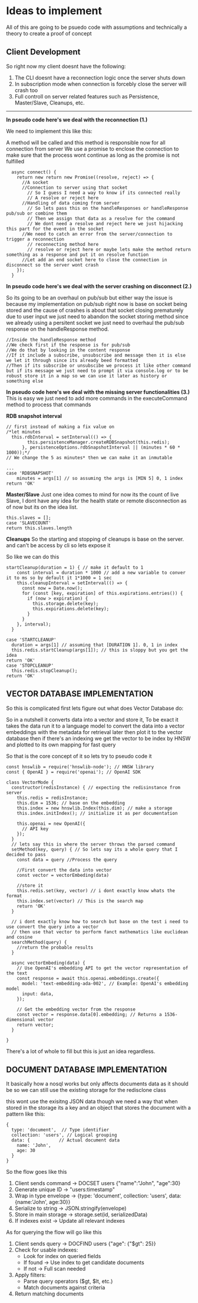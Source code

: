 # Ideas to implement
All of this are going to be psuedo code with assumptions and technically a theory to create a proof of concept

## **Client Development**
So right now my client doesnt have the following:
1. The CLI doesnt have a reconnection logic once the server shuts down
2. In subscription mode when connection is forcebly close the server will crash too
3. Full controll on server related features such as Persistence, Master/Slave, Cleanups, etc.

---

**In pseudo code here's we deal with the reconnection (1.)**

We need to implement this like this: 

A method will be called and this method is responsible now for all connection from server
We use a promise to enclose the connection to make sure that the process wont continue as long as the promise is not fulfilled
```
  async connect() {
    return new return new Promise((resolve, reject) => {
      //A socket
      //Connection to server using that socket
        // So I guess I need a way to know if its connected really
        // A resolve or reject here
      //Handling of data coming from server
        // So lets pass this on the handleResponses or handleResponse pub/sub or combine them
        // Then we assign that data as a resolve for the command
        // We dont need a resolve and reject here we just hijacking this part for the event in the socket
      //We need to catch an error from the server/connection to trigger a reconnection
        // reconnecting method here
        // resolve or reject here or maybe lets make the method return something as a response and put it on resolve function
      //Let add an end socket here to close the connection in disconnect so the server wont crash
    });
  }
```

**In pseudo code here's we deal with the server crashing on disconnect (2.)**

So its going to be an overhaul on pub/sub but either way the issue is because my implementation on pub/sub right now is base on socket being stored and the cause of crashes is about that socket closing prematurely due to user input we just need to abandon the socket storing method since we already using a persitent socket we just need to overhaul the pub/sub response on the handleResponse method.

```
//Inside the handleResponse method
//We check first if the response is for pub/sub
//We do that by looking in the content response
//If it include a subscribe, unsubscribe and message then it is else we let it through since its already beed formatted
//Then if its subscribe or unsubscibe we process it like other command but if its message we just need to prompt it via console.log or to be robust store it in a map so we can use it later as history or something else
```

**In pseudo code here's we deal with the missing server functionalities (3.)**
This is easy we just need to add more commands in the executeCommand method to process that commands  

**RDB snapshot interval**
```
// first instead of making a fix value on 
/*let minutes
  this.rdbInterval = setInterval(() => {
        this.persistenceManager.createRDBSnapshot(this.redis);
      }, persistenceOptions.rdbSnapshotInterval || (minutes * 60 * 1000));*/
// We change the 5 as minutes* then we can make it an inmutable

...
case 'RDBSNAPSHOT'
    minutes = args[1] // so assuming the args is [MIN 5] 0, 1 index
return 'OK'
```
**Master/Slave**
Just one idea comes to mind for now its the count of live Slave, I dont have any idea for the health state or remote disconnection as of now but its on the idea list.
```
this.slaves = [];
case 'SLAVECOUNT'
return this.slaves.length
```

**Cleanups**
So the starting and stopping of cleanups is base on the server. and can't be access by cli so lets expose it

So like we can do this
```
startCleanup(duration = 1) { // make it default to 1
    const interval = duration * 1000 // add a new variable to conver it to ms so by default it 1*1000 = 1 sec
    this.cleanupInterval = setInterval(() => {
      const now = Date.now();
      for (const [key, expiration] of this.expirations.entries()) {
        if (now > expiration) {
          this.storage.delete(key);
          this.expirations.delete(key);
        }
      }
    }, interval);
  }

case 'STARTCLEANUP'
  duration = args[1] // assuming that [DURATION 1]. 0, 1 in index
  this.redis.startCleanup(args[1]); // this is sloppy but you get the idea
return 'OK'
case 'STOPCLEANUP'
  this.redis.stopCleanup();
return 'OK'
```

## **VECTOR DATABASE IMPLEMENTATION**

So this is complicated first lets figure out what does Vector Database do:

So in a nutshell it converts data into a vector and store it, To be exact it takes the data run it to a language model to convert the data into a vector embeddings with the metadata for retrieval later then plot it to the vector database then if there's an indexing we get the vector to be index by HNSW and plotted to its own mapping for fast query

So that is the core concept of it so lets try to pseudo code it

```
const hnswlib = require('hnswlib-node'); // HNSW library
const { OpenAI } = require('openai'); // OpenAI SDK

class VectorMode {
  constructor(redisInstance) { // expecting the redisinstance from server 
    this.redis = redisInstance; 
    this.dim = 1536; // base on the embedding
    this.index = new hnswlib.Index(this.dim); // make a storage
    this.index.initIndex(); // initialize it as per documentation

    this.openai = new OpenAI({
      // API key
    });
  }
  // lets say this is where the server throws the parsed command
  setMethod(key, query) { // So lets say its a whole query that I decided to pass
    const data = query //Process the query

    //First convert the data into vector
    const vector = vectorEmbeding(data)

    //store it 
    this.redis.set(key, vector) // i dont exactly know whats the format
    this.index.set(vector) // This is the search map
    return 'OK'
  }

  // i dont exactly know how to search but base on the test i need to use convert the query into a vector
  // then use that vector to perform fanct mathematics like euclidean and cosine
  searchMethod(query) {
    //return the probable results
  }

  async vectorEmbeding(data) {
    // Use OpenAI's embedding API to get the vector representation of the text
    const response = await this.openai.embeddings.create({
      model: 'text-embedding-ada-002', // Example: OpenAI's embedding model
      input: data,
    });

    // Get the embedding vector from the response
    const vector = response.data[0].embedding; // Returns a 1536-dimensional vector
    return vector;
  }

}
```

There's a lot of whole to fill but this is just an idea regardless.

## **DOCUMENT DATABASE IMPLEMENTATION**

It basically how a nosql works but only affects documents data as it should be so we can still use the existing storage for the redisclone class

this wont use the exisitng JSON data though we need a way that when stored in the storage its a key and an object that stores the document with a pattern like this:

```
{
  type: 'document',  // Type identifier
  collection: 'users', // Logical grouping
  data: {           // Actual document data
    name: 'John',
    age: 30
  }
}
```

So the flow goes like this 

1. Client sends command → DOCSET users {"name":"John", "age":30}
2. Generate unique ID → "users:timestamp"
3. Wrap in type envelope → {type: 'document', collection: 'users', data: {name:'John', age:30}}
4. Serialize to string → JSON.stringify(envelope)
5. Store in main storage → storage.set(id, serializedData)
6. If indexes exist → Update all relevant indexes

As for querying the flow will go like this 

1. Client sends query → DOCFIND users {"age": {"$gt": 25}}
2. Check for usable indexes:
   - Look for index on queried fields
   - If found → Use index to get candidate documents
   - If not → Full scan needed
3. Apply filters:
   - Parse query operators ($gt, $lt, etc.)
   - Match documents against criteria
4. Return matching documents
